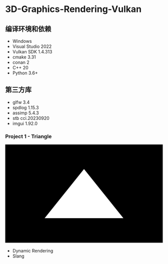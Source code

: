# 3D-Graphics-Rendering-Vulkan

## 编译环境和依赖
* Windows
* Visual Studio 2022
* Vulkan SDK 1.4.313
* cmake 3.31
* conan 2
* C++ 20
* Python 3.6+

## 第三方库
* glfw 3.4
* spdlog 1.15.3
* assimp 5.4.3
* stb cci.20230920
* imgui 1.92.0

### Project 1 - Triangle
![](https://github.com/jgw2000/3D-Graphics-Rendering-Vulkan/blob/main/project1/triangle.png)

* Dynamic Rendering
* Slang